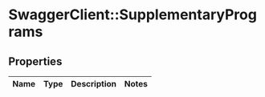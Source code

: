 # SwaggerClient::SupplementaryPrograms

## Properties
Name | Type | Description | Notes
------------ | ------------- | ------------- | -------------


